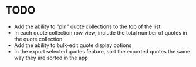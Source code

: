 # TODO

- Add the ability to "pin" quote collections to the top of the list
- In each quote collection row view, include the total number of quotes in the quote collection
- Add the ability to bulk-edit quote display options
- In the export selected quotes feature, sort the exported quotes the same way they are sorted in the app
